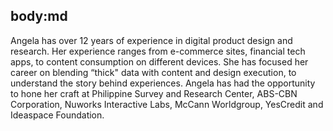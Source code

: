 body:md
-----
Angela has over 12 years of experience in digital product design and research. Her experience ranges from e-commerce sites, financial tech apps, to content consumption on different devices. She has focused her career on blending “thick" data with content and design execution, to understand the story behind experiences. Angela has had the opportunity to hone her craft at Philippine Survey and Research Center, ABS-CBN Corporation, Nuworks Interactive Labs, McCann Worldgroup, YesCredit and Ideaspace Foundation.